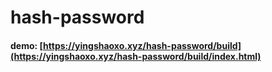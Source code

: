 # hash-password

#### demo: [https://yingshaoxo.xyz/hash-password/build](https://yingshaoxo.xyz/hash-password/build/index.html)
